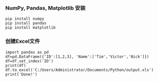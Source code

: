 ### NumPy, Pandas, Matplotlib 安装
```
pip install numpy
pip install pandas
pip install matplotlib
```
### 创建Excel文件
```
import pandas as pd
df=pd.DataFrame({'ID':[1,2,3], 'Name':['Tim','Victor','Nick']})
df=df.set_index('ID')
print(df)
df.to_excel('C:/Users/Administrator/Documents/Python/output.xls')
print('Done!')
```